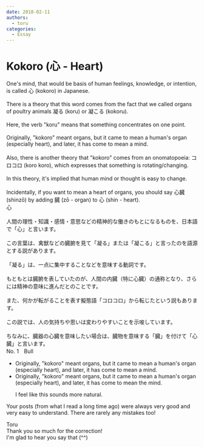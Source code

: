 ```yaml
---
date: 2018-02-11
authors:
  - toru
categories:
  - Essay
---
```


<h1 id="subject_show">Kokoro (心 - Heart)</h1>
<div class="date" hidden>Feb 11, 2018 14:55</div>
<div id="post"><div id="body_show_ori">
One's mind, that would be basis of human feelings, knowledge, or intention, is called 心 (kokoro) in Japanese.<br/><br/>There is a theory that this word comes from the fact that we called organs of poultry animals 凝る (koru) or 凝こる (kokoru).<br/><br/>Here, the verb "koru" means that something concentrates on one point.<br/><br/>Originally, "kokoro" meant organs, but it came to mean a human's organ (especially heart), and later, it has come to mean a mind.<br/><br/>Also, there is another theory that "kokoro" comes from an onomatopoeia: コロコロ (koro koro), which expresses that something is rotating/changing.<br/><br/>In this theory, it's implied that human mind or thought is easy to change.<br/><br/>Incidentally, if you want to mean a heart of organs, you should say 心臓 (shinzō) by adding 臓 (zō - organ) to 心 (shin - heart).
</div></div>

<!-- more -->

<div id="post_ja"><div id="body_show_mo">
心<br/><br/>人間の理性・知識・感情・意思などの精神的な働きのもとになるものを、日本語で「心」と言います。<br/><br/>この言葉は、禽獣などの臓腑を見て「凝る」または「凝こる」と言ったのを語源とする説があります。<br/><br/>「凝る」は、一点に集中することなどを意味する動詞です。<br/><br/>もともとは臓腑を表していたのが、人間の内臓（特に心臓）の通称となり、さらには精神の意味に進んだとのことです。<br/><br/>また、何かが転がることを表す擬態語「コロコロ」から転じたという説もあります。<br/><br/>この説では、人の気持ちや思いは変わりやすいことを示唆しています。<br/><br/>ちなみに、臓器の心臓を意味したい場合は、臓物を意味する「臓」を付けて「心臓」と言います。
</div></div>
<div id="block"><div class="first_name"> No. 1　<span class="just_name">Bull</span></div><div id="block2">
<ul class="correction_field">
<li class="incorrect">Originally, "kokoro" meant organs, but it came to mean a human's organ (especially heart), and later, it has come to mean a mind.</li>
<li class="corrected correct">
Originally, "kokoro" meant organs, but it came to mean a human's organ (especially heart), and later, it has come to mean <span class="f_red">the </span>mind.
<p class="correction_comment">I feel like this sounds more natural.</p>
</li>
</ul>
<p class="comment_small">
 Your posts (from what I read a long time ago) were always very good and very easy to understand. There are rarely any mistakes too!
</p>

</div><div class="name"><span class="just_name">Toru</span><br>
Thank you so much for the correction!<br/>I'm glad to hear you say that (^^)
</div>
</div>
